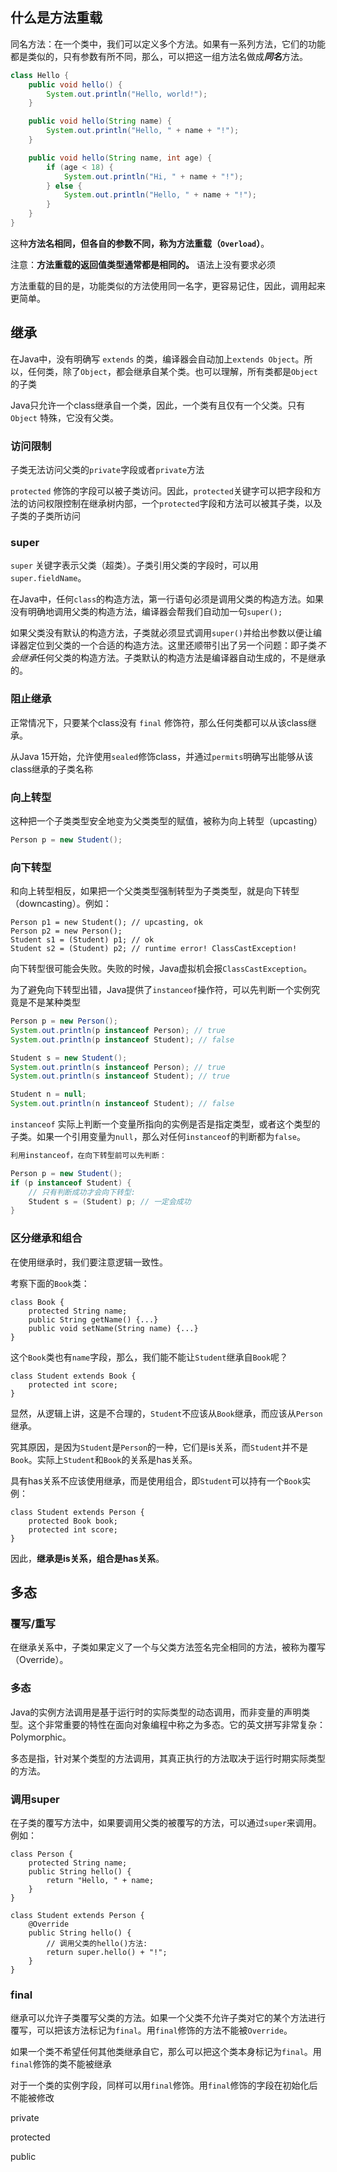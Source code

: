 ## 什么是方法重载

同名方法：在一个类中，我们可以定义多个方法。如果有一系列方法，它们的功能都是类似的，只有参数有所不同，那么，可以把这一组方法名做成***同名***方法。

```java
class Hello {
    public void hello() {
        System.out.println("Hello, world!");
    }

    public void hello(String name) {
        System.out.println("Hello, " + name + "!");
    }

    public void hello(String name, int age) {
        if (age < 18) {
            System.out.println("Hi, " + name + "!");
        } else {
            System.out.println("Hello, " + name + "!");
        }
    }
}
```

这种**方法名相同，但各自的参数不同，称为方法重载（`Overload`）**。

注意：**方法重载的返回值类型通常都是相同的。** 语法上没有要求必须

方法重载的目的是，功能类似的方法使用同一名字，更容易记住，因此，调用起来更简单。



## 继承

在Java中，没有明确写 `extends` 的类，编译器会自动加上`extends Object`。所以，任何类，除了`Object`，都会继承自某个类。也可以理解，所有类都是`Object` 的子类

Java只允许一个class继承自一个类，因此，一个类有且仅有一个父类。只有 `Object` 特殊，它没有父类。

### 访问限制

子类无法访问父类的`private`字段或者`private`方法

`protected` 修饰的字段可以被子类访问。因此，`protected`关键字可以把字段和方法的访问权限控制在继承树内部，一个`protected`字段和方法可以被其子类，以及子类的子类所访问



### super

`super` 关键字表示父类（超类）。子类引用父类的字段时，可以用`super.fieldName`。

在Java中，任何`class`的构造方法，第一行语句必须是调用父类的构造方法。如果没有明确地调用父类的构造方法，编译器会帮我们自动加一句`super();`

如果父类没有默认的构造方法，子类就必须显式调用`super()`并给出参数以便让编译器定位到父类的一个合适的构造方法。这里还顺带引出了另一个问题：即子类*不会继承*任何父类的构造方法。子类默认的构造方法是编译器自动生成的，不是继承的。



### 阻止继承

正常情况下，只要某个class没有 `final` 修饰符，那么任何类都可以从该class继承。

从Java 15开始，允许使用`sealed`修饰class，并通过`permits`明确写出能够从该class继承的子类名称



### 向上转型

这种把一个子类类型安全地变为父类类型的赋值，被称为向上转型（upcasting）

```java
Person p = new Student();
```

### 向下转型

和向上转型相反，如果把一个父类类型强制转型为子类类型，就是向下转型（downcasting）。例如：

```
Person p1 = new Student(); // upcasting, ok
Person p2 = new Person();
Student s1 = (Student) p1; // ok
Student s2 = (Student) p2; // runtime error! ClassCastException!
```

向下转型很可能会失败。失败的时候，Java虚拟机会报`ClassCastException`。

为了避免向下转型出错，Java提供了`instanceof`操作符，可以先判断一个实例究竟是不是某种类型

```java
Person p = new Person();
System.out.println(p instanceof Person); // true
System.out.println(p instanceof Student); // false

Student s = new Student();
System.out.println(s instanceof Person); // true
System.out.println(s instanceof Student); // true

Student n = null;
System.out.println(n instanceof Student); // false
```

`instanceof` 实际上判断一个变量所指向的实例是否是指定类型，或者这个类型的子类。如果一个引用变量为`null`，那么对任何`instanceof`的判断都为`false`。

```java
利用instanceof，在向下转型前可以先判断：

Person p = new Student();
if (p instanceof Student) {
    // 只有判断成功才会向下转型:
    Student s = (Student) p; // 一定会成功
}
```



### 区分继承和组合

在使用继承时，我们要注意逻辑一致性。

考察下面的`Book`类：

```
class Book {
    protected String name;
    public String getName() {...}
    public void setName(String name) {...}
}
```

这个`Book`类也有`name`字段，那么，我们能不能让`Student`继承自`Book`呢？

```
class Student extends Book {
    protected int score;
}
```

显然，从逻辑上讲，这是不合理的，`Student`不应该从`Book`继承，而应该从`Person`继承。

究其原因，是因为`Student`是`Person`的一种，它们是is关系，而`Student`并不是`Book`。实际上`Student`和`Book`的关系是has关系。

具有has关系不应该使用继承，而是使用组合，即`Student`可以持有一个`Book`实例：

```
class Student extends Person {
    protected Book book;
    protected int score;
}
```

因此，**继承是is关系，组合是has关系**。

## 多态

### 覆写/重写

在继承关系中，子类如果定义了一个与父类方法签名完全相同的方法，被称为覆写（Override）。



### 多态

Java的实例方法调用是基于运行时的实际类型的动态调用，而非变量的声明类型。这个非常重要的特性在面向对象编程中称之为多态。它的英文拼写非常复杂：Polymorphic。

多态是指，针对某个类型的方法调用，其真正执行的方法取决于运行时期实际类型的方法。

### 调用super

在子类的覆写方法中，如果要调用父类的被覆写的方法，可以通过`super`来调用。例如：

```
class Person {
    protected String name;
    public String hello() {
        return "Hello, " + name;
    }
}

class Student extends Person {
    @Override
    public String hello() {
        // 调用父类的hello()方法:
        return super.hello() + "!";
    }
}
```

### final

继承可以允许子类覆写父类的方法。如果一个父类不允许子类对它的某个方法进行覆写，可以把该方法标记为`final`。用`final`修饰的方法不能被`Override`。

如果一个类不希望任何其他类继承自它，那么可以把这个类本身标记为`final`。用`final`修饰的类不能被继承

对于一个类的实例字段，同样可以用`final`修饰。用`final`修饰的字段在初始化后不能被修改







private

protected

public





